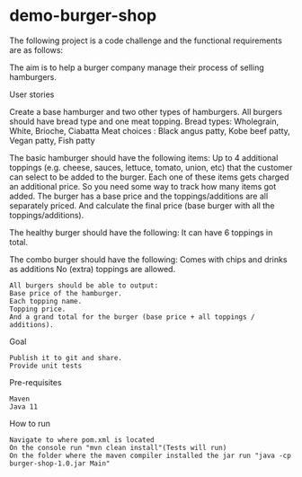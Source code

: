 # demo-burger-shop

The following project is a code challenge and the functional requirements are as follows:

The aim is to help a burger company manage their process of selling hamburgers.

User stories

Create a base hamburger and two other types of hamburgers.
All burgers should have bread type and one meat topping.
Bread types: Wholegrain, White, Brioche, Ciabatta
Meat choices : Black angus patty, Kobe beef patty, Vegan patty, Fish patty

The basic hamburger should have the following items:
Up to 4 additional toppings (e.g. cheese, sauces, lettuce, tomato, union, etc) that the customer can select to be added to the burger.
Each one of these items gets charged an additional price.
So you need some way to track how many items got added.
The burger has a base price and the toppings/additions are all separately priced.
And calculate the final price (base burger with all the toppings/additions).

The healthy burger should have the following:
It can have 6 toppings in total.

The combo burger should have the following:
Comes with chips and drinks as additions
No (extra) toppings are allowed.

    All burgers should be able to output:
    Base price of the hamburger.
    Each topping name.
    Topping price.
    And a grand total for the burger (base price + all toppings / additions).

Goal

    Publish it to git and share.
    Provide unit tests

Pre-requisites

    Maven
    Java 11

How to run
    
    Navigate to where pom.xml is located
    On the console run "mvn clean install"(Tests will run) 
    On the folder where the maven compiler installed the jar run "java -cp  burger-shop-1.0.jar Main"

